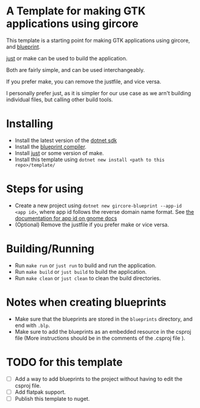 # A Template for making GTK applications using gircore

This template is a starting point for making GTK applications using gircore,
and [blueprint](https://jwestman.pages.gitlab.gnome.org/blueprint-compiler/index.html).

[just](https://github.com/casey/just) or make can be used to build the application.

Both are fairly simple, and can be used interchangeably.

If you prefer make, you can remove the justfile, and vice versa.

I personally prefer just, as it is simpler for our use case as we arn't building individual files, but calling other build tools.

# Installing

- Install the latest version of the [dotnet sdk](https://dotnet.microsoft.com/en-us/download)
- Install the [blueprint compiler](https://jwestman.pages.gitlab.gnome.org/blueprint-compiler/index.html).
- Install [just](https://github.com/casey/just) or some version of make.
- Install this template using `dotnet new install <path to this repo>/template/`

# Steps for using

- Create a new project using `dotnet new gircore-blueprint --app-id <app id>`, where app id follows the reverse domain name format. See [the documentation for app id on gnome docs](https://developer.gnome.org/documentation/tutorials/application-id.html)
- (Optional) Remove the justfile if you prefer make or vice versa.

# Building/Running

- Run `make run` or `just run` to build and run the application.
- Run `make build` or `just build` to build the application.
- Run `make clean` or `just clean` to clean the build directories.

# Notes when creating blueprints

- Make sure that the blueprints are stored in the `blueprints` directory, and end with `.blp`.
- Make sure to add the blueprints as an embedded resource in the csproj file (More instructions should be in the comments of the .csproj file ).

# TODO for this template

- [ ] Add a way to add blueprints to the project without having to edit the csproj file.
- [ ] Add flatpak support.
- [ ] Publish this template to nuget.
